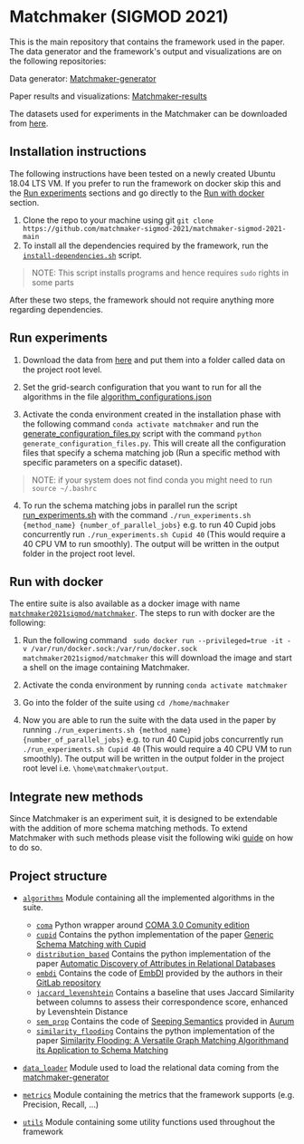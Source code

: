 # Matchmaker (SIGMOD 2021)

This is the main repository that contains the framework used in the paper. The data generator and the framework's output and visualizations are on the following repositories:

Data generator: [Matchmaker-generator](https://github.com/matchmaker-sigmod-2021/matchmaker-sigmod-2021-generator)

Paper results and visualizations: [Matchmaker-results](https://github.com/matchmaker-sigmod-2021/matchmaker-sigmod-2021-results)

The datasets used for experiments in the Matchmaker can be downloaded from [here](https://drive.google.com/file/d/1FYRBro-YCz7woEZc4u3PGj77cM0TBBGF/view?usp=sharing).

## Installation instructions
The following instructions have been tested on a newly created Ubuntu 18.04 LTS VM. If you prefer to run the framework on docker skip this and the [Run experiments](#run-experiments) sections and go directly to the [Run with docker](#run-with-docker) section.

1. Clone the repo to your machine using git `git clone https://github.com/matchmaker-sigmod-2021/matchmaker-sigmod-2021-main`
2. To install all the dependencies required by the framework, run the [`install-dependencies.sh`](https://github.com/matchmaker-sigmod-2021/matchmaker-sigmod-2021-main/blob/master/install-dependencies.sh) script. 

> NOTE: This script installs programs and hence requires `sudo` rights in some parts

After these two steps, the framework should not require anything more regarding dependencies.

## Run experiments
1. Download the data from [here](https://drive.google.com/file/d/1FYRBro-YCz7woEZc4u3PGj77cM0TBBGF/view?usp=sharing) and put them into a folder called data on the project root level. 

2. Set the grid-search configuration that you want to run for all the algorithms in the file [algorithm_configurations.json](https://github.com/matchmaker-sigmod-2021/matchmaker-sigmod-2021-main/blob/master/algorithm_configurations.json)

3. Activate the conda environment created in the installation phase with the following command `conda activate matchmaker` and run the [generate_configuration_files.py](https://github.com/matchmaker-sigmod-2021/matchmaker-sigmod-2021-main/blob/master/generate_configuration_files.py) script with the command `python generate_configuration_files.py`. This will create all the configuration files that specify a schema matching job (Run a specific method with specific parameters on a specific dataset). 

> NOTE: if your system does not find conda you might need to run `source ~/.bashrc`

4. To run the schema matching jobs in parallel run the script [run_experiments.sh](https://github.com/matchmaker-sigmod-2021/matchmaker-sigmod-2021-main/blob/master/run_experiments.sh) with the command `./run_experiments.sh {method_name} {number_of_parallel_jobs}` e.g. to run 40 Cupid jobs concurrently run `./run_experiments.sh Cupid 40` (This would require a 40 CPU VM to run smoothly). The output will be written in the output folder in the project root level.

## Run with docker
The entire suite is also available as a docker image with name [`matchmaker2021sigmod/matchmaker`](https://hub.docker.com/r/matchmaker2021sigmod/matchmaker). The steps to run with docker are the following: 

1. Run the following command ` sudo docker run --privileged=true -it -v /var/run/docker.sock:/var/run/docker.sock matchmaker2021sigmod/matchmaker` this will download the image and start a shell on the image containing Matchmaker.

2. Activate the conda environment by running `conda activate matchmaker`

3. Go into the folder of the suite using `cd /home/machmaker`

4. Now you are able to run the suite with the data used in the paper by running `./run_experiments.sh {method_name} {number_of_parallel_jobs}` e.g. to run 40 Cupid jobs concurrently run `./run_experiments.sh Cupid 40` (This would require a 40 CPU VM to run smoothly). The output will be written in the output folder in the project root level i.e. `\home\matchmaker\output`.


## Integrate new methods
Since Matchmaker is an experiment suit, it is designed to be extendable with the addition of more schema matching methods. To extend Matchmaker with such methods please visit the following wiki [guide](https://github.com/matchmaker-sigmod-2021/matchmaker-sigmod-2021-main/wiki/Integrate-new-methods) on how to do so. 

## Project structure

* [`algorithms`](https://github.com/matchmaker-sigmod-2021/matchmaker-sigmod-2021-main/tree/master/algorithms) Module containing all the implemented algorithms in the suite.
   * [`coma`](https://github.com/matchmaker-sigmod-2021/matchmaker-sigmod-2021-main/tree/master/algorithms/coma) Python wrapper around [COMA 3.0 Comunity edition](https://sourceforge.net/projects/coma-ce/)
   * [`cupid`](https://github.com/matchmaker-sigmod-2021/matchmaker-sigmod-2021-main/tree/master/algorithms/cupid) Contains the python implementation of the paper [Generic Schema Matching with Cupid](http://citeseerx.ist.psu.edu/viewdoc/download?doi=10.1.1.79.4079&rep=rep1&type=pdf)
   * [`distribution_based`](https://github.com/matchmaker-sigmod-2021/matchmaker-sigmod-2021-main/tree/master/algorithms/distribution_based) Contains the python implementation of the paper [Automatic Discovery of Attributes in Relational Databases](https://dl-acm-org.tudelft.idm.oclc.org/doi/pdf/10.1145/1989323.1989336)
   * [`embdi`](https://github.com/matchmaker-sigmod-2021/matchmaker-sigmod-2021-main/tree/master/algorithms/embdi) Contains the code of [EmbDI](https://dl.acm.org/doi/10.1145/3318464.3389742) provided by the authors in their [GitLab repository](https://gitlab.eurecom.fr/cappuzzo/embdi)
   * [`jaccard_levenshtein`](https://github.com/matchmaker-sigmod-2021/matchmaker-sigmod-2021-main/tree/master/algorithms/jaccard_levenshtein) Contains a baseline that uses Jaccard Similarity between columns to assess their correspondence score, enhanced by Levenshtein Distance
   * [`sem_prop`](https://github.com/matchmaker-sigmod-2021/matchmaker-sigmod-2021-main/tree/master/algorithms/sem_prop) Contains the code of [Seeping Semantics](http://da.qcri.org/ntang/pubs/icde2018semantic.pdf) provided in [Aurum](https://github.com/mitdbg/aurum-datadiscovery)
   * [`similarity_flooding`](https://github.com/matchmaker-sigmod-2021/matchmaker-sigmod-2021-main/tree/master/algorithms/similarity_flooding) Contains the python implementation of the paper [Similarity Flooding: A Versatile Graph Matching Algorithmand its Application to Schema Matching](http://p8090-ilpubs.stanford.edu.tudelft.idm.oclc.org/730/1/2002-1.pdf)
   
* [`data_loader`](https://github.com/matchmaker-sigmod-2021/matchmaker-sigmod-2021-main/tree/master/data_loader) Module used to load the relational data coming from the [matchmaker-generator](https://github.com/matchmaker-sigmod-2021/matchmaker-sigmod-2021-generator)
* [`metrics`](https://github.com/matchmaker-sigmod-2021/matchmaker-sigmod-2021-main/tree/master/metrics) Module containing the metrics that the framework supports (e.g. Precision, Recall, ...) 
* [`utils`](https://github.com/matchmaker-sigmod-2021/matchmaker-sigmod-2021-main/tree/master/utils) Module containing some utility functions used throughout the framework
